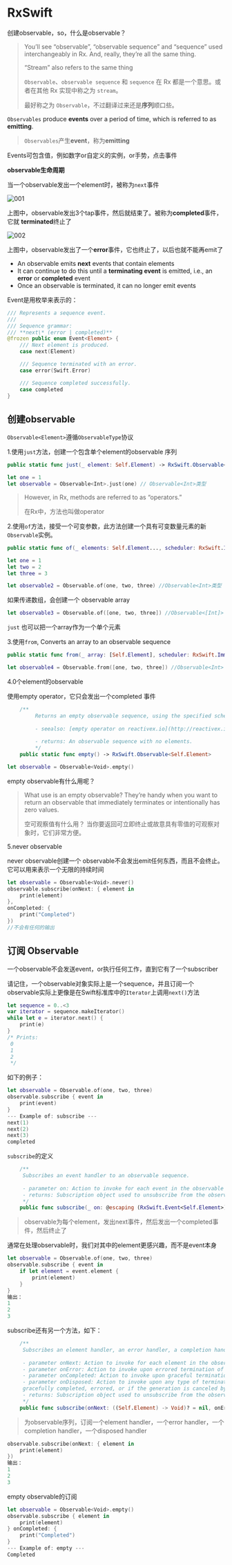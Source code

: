 # RxSwift

创建observable，so，什么是observable？

> You’ll see “observable”, “observable sequence” and “sequence” used interchangeably  in Rx. And, really, they’re all the same thing. 
>
>  “Stream” also refers to  the same thing
>
> `Observable`、`observable sequence` 和 `sequence` 在 Rx 都是一个意思。或者在其他 Rx 实现中称之为 `stream`。
>
> 最好称之为 `Observable`，不过翻译过来还是**序列**顺口些。

 `Observables` produce **events** over a period of time, which is referred to as **emitting**.

>  `Observables`产生**event**，称为**emitting**

Events可包含值，例如数字or自定义的实例，or手势，点击事件

**observable生命周期**

当一个observable发出一个element时，被称为`next`事件

![001](https://github.com/winfredzen/iOS-Basic/blob/master/RxSwift/images/001.png)

上图中，observable发出3个tap事件，然后就结束了。被称为**completed**事件，它就 **terminated**终止了

![002](https://github.com/winfredzen/iOS-Basic/blob/master/RxSwift/images/002.png)

上图中，observable发出了一个**error**事件，它也终止了，以后也就不能再emit了

+ An observable emits **next** events that contain elements
+ It can continue to do this until a **terminating event** is emitted, i.e., an **error** or **completed** event
+ Once an observable is terminated, it can no longer emit events

Event是用枚举来表示的：

```swift
/// Represents a sequence event.
///
/// Sequence grammar: 
/// **next\* (error | completed)**
@frozen public enum Event<Element> {
    /// Next element is produced.
    case next(Element)

    /// Sequence terminated with an error.
    case error(Swift.Error)

    /// Sequence completed successfully.
    case completed
}
```



## 创建observable

`Observable<Element>`遵循`ObservableType`协议

1.使用`just`方法，创建一个包含单个element的observable 序列

```swift
public static func just(_ element: Self.Element) -> RxSwift.Observable<Self.Element>
```

```swift
let one = 1
let observable = Observable<Int>.just(one) // Observable<Int>类型
```

> However, in Rx,  methods are referred to as “operators.”
>
> 在Rx中，方法也叫做operator

2.使用`of`方法，接受一个可变参数，此方法创建一个具有可变数量元素的新`Observable`实例。

```swift
public static func of(_ elements: Self.Element..., scheduler: RxSwift.ImmediateSchedulerType = CurrentThreadScheduler.instance) -> RxSwift.Observable<Self.Element>
```

```swift
let one = 1
let two = 2
let three = 3

let observable2 = Observable.of(one, two, three) //Observable<Int>类型
```

如果传递数组，会创建一个 observable array

```swift
let observable3 = Observable.of([one, two, three]) //Observable<[Int]>
```

 `just` 也可以把一个array作为一个单个元素

3.使用`from`,  Converts an array to an observable sequence

```swift
public static func from(_ array: [Self.Element], scheduler: RxSwift.ImmediateSchedulerType = CurrentThreadScheduler.instance) -> RxSwift.Observable<Self.Element>
```

```swift
let observable4 = Observable.from([one, two, three]) //Observable<Int>
```



4.0个element的observable

使用empty operator，它只会发出一个completed 事件

```swift
    /**
         Returns an empty observable sequence, using the specified scheduler to send out the single `Completed` message.
    
         - seealso: [empty operator on reactivex.io](http://reactivex.io/documentation/operators/empty-never-throw.html)
    
         - returns: An observable sequence with no elements.
         */
    public static func empty() -> RxSwift.Observable<Self.Element>
```

```swift
let observable = Observable<Void>.empty()
```

empty observable有什么用呢？

> What use is an empty observable? They’re handy when you want to return an observable that immediately terminates or intentionally has zero values.
>
> 空可观察值有什么用？ 当你要返回可立即终止或故意具有零值的可观察对象时，它们非常方便。



5.never observable

never observable创建一个 observable不会发出emit任何东西，而且不会终止。它可以用来表示一个无限的持续时间

```swift
let observable = Observable<Void>.never()
observable.subscribe(onNext: { element in
    print(element)
},
onCompleted: {
    print("Completed")
})
//不会有任何的输出
```



## **订阅** Observable

一个observable不会发送event，or执行任何工作，直到它有了一个subscriber

请记住，一个observable对象实际上是一个sequence，并且订阅一个observable实际上更像是在Swift标准库中的`Iterator`上调用`next()`方法

```swift
let sequence = 0..<3
var iterator = sequence.makeIterator()
while let e = iterator.next() {
    print(e)
}
/* Prints:
 0
 1
 2
 */
```

如下的例子：

```swift
let observable = Observable.of(one, two, three)
observable.subscribe { event in
    print(event)
}
--- Example of: subscribe ---
next(1)
next(2)
next(3)
completed
```

`subscribe`的定义

```swift
    /**
     Subscribes an event handler to an observable sequence.
     
     - parameter on: Action to invoke for each event in the observable sequence.
     - returns: Subscription object used to unsubscribe from the observable sequence.
     */
    public func subscribe(_ on: @escaping (RxSwift.Event<Self.Element>) -> Void) -> RxSwift.Disposable
```

> observable为每个element，发出next事件，然后发出一个completed事件，然后终止了

通常在处理observable时，我们对其中的element更感兴趣，而不是event本身

```swift
let observable = Observable.of(one, two, three)
observable.subscribe { event in
    if let element = event.element {
        print(element)
    }
}
输出：
1
2
3
```



subscribe还有另一个方法，如下：

```swift
    /**
     Subscribes an element handler, an error handler, a completion handler and disposed handler to an observable sequence.
     
     - parameter onNext: Action to invoke for each element in the observable sequence.
     - parameter onError: Action to invoke upon errored termination of the observable sequence.
     - parameter onCompleted: Action to invoke upon graceful termination of the observable sequence.
     - parameter onDisposed: Action to invoke upon any type of termination of sequence (if the sequence has
     gracefully completed, errored, or if the generation is canceled by disposing subscription).
     - returns: Subscription object used to unsubscribe from the observable sequence.
     */
    public func subscribe(onNext: ((Self.Element) -> Void)? = nil, onError: ((Error) -> Void)? = nil, onCompleted: (() -> Void)? = nil, onDisposed: (() -> Void)? = nil) -> RxSwift.Disposable
```

> 为observable序列，订阅一个element handler，一个error handler，一个completion handler，一个disposed handler

```swift
observable.subscribe(onNext: { element in
    print(element)
})
输出：
1
2
3
```

empty observable的订阅

```swift
let observable = Observable<Void>.empty()
observable.subscribe { element in
    print(element)
} onCompleted: {
    print("Completed")
}
--- Example of: empty ---
Completed
```













